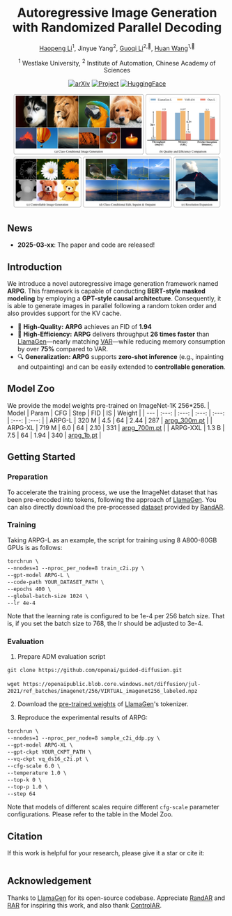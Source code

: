 <!-- # ARPG: Autoregressive Image Generation with Randomized Parallel Decoding
 -->
<div align ="center">
<h1>Autoregressive Image Generation with Randomized Parallel Decoding</h3>

[Haopeng Li](https://github.com/hp-l33)<sup>1</sup>, Jinyue Yang<sup>2</sup>, [Guoqi Li](https://casialiguoqi.github.io)<sup>2,📧</sup>, [Huan Wang](https://huanwang.tech)<sup>1,📧</sup>

<sup>1</sup> Westlake University,
<sup>2</sup> Institute of Automation, Chinese Academy of Sciences


[![arXiv](https://img.shields.io/badge/arXiv-1234-A42C25?style=flat&logo=arXiv)](https://arxiv.org/abs/) [![Project](https://img.shields.io/badge/Project-Page-green?style=flat&logo=Google%20chrome&logoColor=green)](https://hp-l33.github.io/projects/arpg) [![HuggingFace](https://img.shields.io/badge/HuggingFace-Model-blue?style=flat&logo=HuggingFace)](https://huggingface.co/hp-l33/ARPG)

</div>

<p align="center">
<img src="assets/title.jpg" width=95%>
<p>

## News
* **2025-03-xx**: The paper and code are released!


## Introduction
We introduce a novel autoregressive image generation framework named **ARPG**. This framework is capable of conducting **BERT-style masked modeling** by employing a **GPT-style causal architecture**. Consequently, it is able to generate images in parallel following a random token order and also provides support for the KV cache. 
* 💪 **High-Quality:** **ARPG** achieves an FID of **1.94**
* 🚀 **High-Efficiency:** **ARPG** delivers throughput **26 times faster** than [LlamaGen](https://github.com/FoundationVision/LlamaGen)—nearly matching [VAR](https://github.com/FoundationVision/VAR)—while reducing memory consumption by over **75%** compared to VAR.
* 🔍 **Generalization:** **ARPG** supports **zero-shot inference** (e.g., inpainting and outpainting) and can be easily extended to **controllable generation**.


## Model Zoo
We provide the model weights pre-trained on ImageNet-1K 256*256.
| Model | Param | CFG | Step | FID | IS | Weight |
| --- | :---: | :---: | :---: | :---: | :---: | :---: |
| ARPG-L | 320 M | 4.5 | 64 | 2.44 | 287 | [arpg_300m.pt](https://huggingface.co/hp-l33/ARPG/blob/main/arpg_300m.pt) |
| ARPG-XL | 719 M | 6.0 | 64 | 2.10 | 331 | [arpg_700m.pt](https://huggingface.co/hp-l33/ARPG/blob/main/arpg_700m.pt) |
| ARPG-XXL | 1.3 B | 7.5 | 64 | 1.94 | 340 | [arpg_1b.pt](https://huggingface.co/hp-l33/ARPG/blob/main/arpg_1b.pt) |


## Getting Started
### Preparation
To accelerate the training process, we use the ImageNet dataset that has been pre-encoded into tokens, following the approach of [LlamaGen](https://github.com/FoundationVision/LlamaGen). You can also directly download the pre-processed [dataset](https://huggingface.co/ziqipang/RandAR/blob/main/imagenet-llamagen-adm-256_codes.tar) provided by [RandAR](https://github.com/ziqipang/RandAR).

### Training
Taking ARPG-L as an example, the script for training using 8 A800-80GB GPUs is as follows:
```shell
torchrun \
--nnodes=1 --nproc_per_node=8 train_c2i.py \
--gpt-model ARPG-L \
--code-path YOUR_DATASET_PATH \
--epochs 400 \
--global-batch-size 1024 \
--lr 4e-4
```
Note that the learning rate is configured to be 1e-4 per 256 batch size. That is, if you set the batch size to 768, the lr should be adjusted to 3e-4.

### Evaluation
1. Prepare ADM evaluation script
```shell
git clone https://github.com/openai/guided-diffusion.git

wget https://openaipublic.blob.core.windows.net/diffusion/jul-2021/ref_batches/imagenet/256/VIRTUAL_imagenet256_labeled.npz
```
2. Download the [pre-trained weights](https://huggingface.co/FoundationVision/LlamaGen/resolve/main/vq_ds16_c2i.pt) of [LlamaGen](https://github.com/FoundationVision/LlamaGen)'s tokenizer.

  
3. Reproduce the experimental results of ARPG:
```shell
torchrun \
--nnodes=1 --nproc_per_node=8 sample_c2i_ddp.py \
--gpt-model ARPG-XL \
--gpt-ckpt YOUR_CKPT_PATH \
--vq-ckpt vq_ds16_c2i.pt \
--cfg-scale 6.0 \
--temperature 1.0 \
--top-k 0 \
--top-p 1.0 \
--step 64
```
Note that models of different scales require different `cfg-scale` parameter configurations. Please refer to the table in the Model Zoo.

## Citation
If this work is helpful for your research, please give it a star or cite it:
```bibtex

```

## Acknowledgement

Thanks to [LlamaGen](https://github.com/FoundationVision/LlamaGen) for its open-source codebase. Appreciate [RandAR](https://github.com/ziqipang/RandAR) and [RAR](https://github.com/bytedance/1d-tokenizer/blob/main/README_RAR.md) for inspiring this work, and also thank [ControlAR](https://github.com/hustvl/ControlAR).